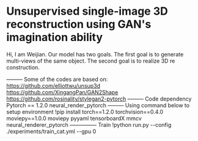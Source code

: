 # Unsupervised single-image 3D reconstruction using GAN's imagination ability


Hi, I am Weijian.
Our model has two goals. The first goal is to generate multi-views of the same 
object. The second goal is to realize 3D re construction.

———
Some of the codes are based on:
https://github.com/elliottwu/unsup3d
https://github.com/XingangPan/GAN2Shape
https://github.com/rosinality/stylegan2-pytorch
———
Code dependency
Pytorch == 1.2.0
neural_render_pytorch
———
Using command below to setup environment
!pip install torch==1.2.0 torchvision==0.4.0 moviepy==1.0.0 moviepy pyyaml tensorboardX mmcv neural_renderer_pytorch
—————
Train
!python run.py --config ./experiments/train_cat.yml 
--gpu 0
